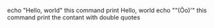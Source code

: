 echo "Hello, world" this command print Hello, world
echo "\"(Ôo)'" this command print the contant with double quotes
